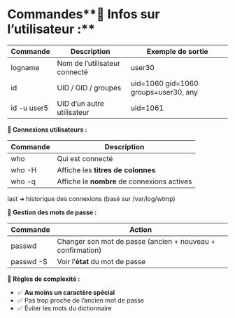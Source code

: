 # Commandes**👤 Infos sur l’utilisateur :**

| **Commande** | **Description** | **Exemple de sortie** |
|----|----|----|
| logname | Nom de l’utilisateur connecté | user30 |
| id | UID / GID / groupes | uid=1060 gid=1060 groups=user30, any |
| id -u user5 | UID d’un autre utilisateur | uid=1061 |



**👥 Connexions utilisateurs :**

| **Commande** | **Description**                             |
|--------------|---------------------------------------------|
| who          | Qui est connecté                            |
| who -H       | Affiche les **titres de colonnes**          |
| who -q       | Affiche le **nombre** de connexions actives |

last ➜ historique des connexions (basé sur /var/log/wtmp)



**🔐 Gestion des mots de passe :**

| **Commande** | **Action**                                                 |
|--------------|------------------------------------------------------------|
| passwd       | Changer son mot de passe (ancien + nouveau + confirmation) |
| passwd -S    | Voir l’**état** du mot de passe                            |

**🔏 Règles de complexité :**

- ✅ **Au moins un caractère spécial**
- ✅ Pas trop proche de l’ancien mot de passe
- ✅ Éviter les mots du dictionnaire
